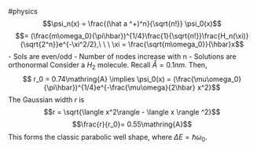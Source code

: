 #physics 
$$\psi_n(x) = \frac{(\hat a ^+)^n}{\sqrt{n!}} \psi_0(x)$$
$$= (\frac{m\omega_0}{\pi\hbar})^{1/4}\frac{1}{\sqrt{n!}}\frac{H_n(\xi)}{\sqrt{2^n}}e^{-\xi^2/2},\ \ \ \xi = \frac{\sqrt{m\omega_0}}{\hbar}x$$
	- Sols are even/odd
	- Number of nodes increase with n
	- Solutions are orthonormal
Consider a $H_2$ molecule. Recall $\mathring{A}=0.1nm$.  Then,
$$ r_0 = 0.74\mathring{A} \implies \psi_0(x) = (\frac{\mu\omega_0}{\pi\hbar})^{1/4}e^{-\frac{\mu\omega}{2\hbar} x^2}$$
The Gaussian width $r$ is
$$r = \sqrt{\langle x^2\rangle  - \langle x \rangle ^2}$$
$$\frac{r}{r_0}= 0.55\mathring{A}$$
This forms the classic parabolic well shape, where $\Delta E = \hbar \omega_0$.
